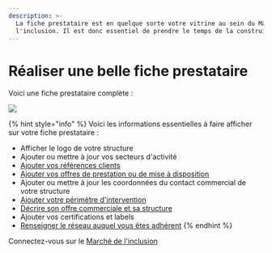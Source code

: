 ```yaml
---
description: >-
  La fiche prestataire est en quelque sorte votre vitrine au sein du Marché de
  l'inclusion. Il est donc essentiel de prendre le temps de la construire.
---
```


# Réaliser une belle fiche prestataire

Voici une fiche prestataire complète :

![](../../.gitbook/assets/image%20%28119%29.png)

{% hint style="info" %}
Voici les informations essentielles à faire afficher sur votre fiche prestataire :

* Afficher le logo de votre structure
* Ajouter ou mettre à jour vos secteurs d'activité
* [Ajouter vos références clients](ajouter-mes-references-clients.md)
* [Ajouter vos offres de prestation ou de mise à disposition](publier-mon-offre-de-prestation.md)
* Ajouter ou mettre à jour les coordonnées du contact commercial de votre structure
* [Ajouter votre périmètre d'intervention](ajouter-votre-perimetre-dintervention.md)
* [Décrire son offre commerciale et sa structure](decrire-son-offre-commerciale-et-sa-structure.md)
* Ajouter vos certifications et labels
* [Renseigner le réseau auquel vous êtes adhérent](renseigner-le-reseau-auquel-vous-adherez.md)
{% endhint %}

Connectez-vous sur le [Marché de l'inclusion](https://lemarche.inclusion.beta.gouv.fr/)

